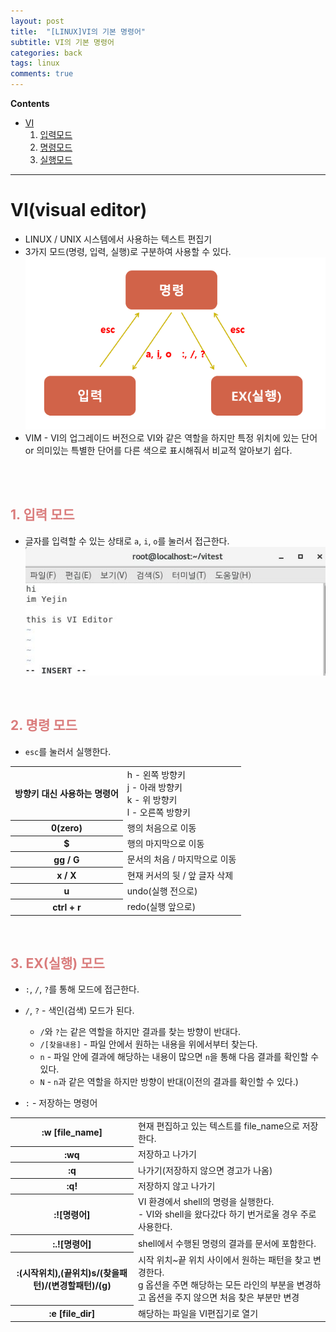```yaml
---
layout: post
title:  "[LINUX]VI의 기본 명령어"
subtitle: VI의 기본 명령어
categories: back
tags: linux
comments: true
---
```

**Contents**
- [VI](#vivisual-editor)
    1. [입력모드](#span-style"colorda7c7c"1-입력-모드span)
    2. [명령모드](#span-style"colorda7c7c"2-명령-모드span)
    3. [실행모드](#span-style"colorda7c7c"3-ex실행-모드span)

---
# VI(visual editor)
- LINUX / UNIX 시스템에서 사용하는 텍스트 편집기
- 3가지 모드(명령, 입력, 실행)로 구분하여 사용할 수 있다.
    ![VI_mode](/assets/img/Linux/VI_mode.png)
- VIM - VI의 업그레이드 버전으로 VI와 같은 역할을 하지만 특정 위치에 있는 단어 or 의미있는 특별한 단어를 다른 색으로 표시해줘서 비교적 알아보기 쉽다.
<br>
<br>

## <span style="color:#da7c7c">1. 입력 모드</span>
- 글자를 입력할 수 있는 상태로 `a`, `i`, `o`를 눌러서 접근한다.
![vi_insert_mode](/assets/img/Linux/VI_insert.JPG)
<br>

## <span style="color:#da7c7c">2. 명령 모드</span>
- `esc`를 눌러서 실행한다.
<table>
<tr>
    <th>방향키 대신 사용하는 명령어</th>
    <td>h - 왼쪽 방향키<br/>
    j - 아래 방향키<br/>
    k - 위 방향키<br/>
    l - 오른쪽 방향키</td>
</tr>
<tr>
    <th>0(zero)</th>
    <td>행의 처음으로 이동</td>
</tr>
<tr>
    <th>$</th>
    <td>행의 마지막으로 이동</td>
</tr>
<tr>
    <th>gg / G</th>
    <td>문서의 처음 / 마지막으로 이동</td>
</tr>
<tr>
    <th>x / X</th>
    <td>현재 커서의 뒷 / 앞 글자 삭제</td>
</tr>
<tr>
    <th>u</th>
    <td>undo(실행 전으로)</td>
</tr>
<tr>
    <th>ctrl + r</th>
    <td>redo(실행 앞으로)</td>
</tr>
</table>
<br/>

## <span style="color:#da7c7c">3. EX(실행) 모드</span>

- `:`, `/`, `?`를 통해 모드에 접근한다.
- `/`, `?` - 색인(검색) 모드가 된다.
    - `/`와 `?`는 같은 역할을 하지만 결과를 찾는 방향이 반대다.
    - `/[찾을내용]` - 파일 안에서 원하는 내용을 위에서부터 찾는다.
    - `n` - 파일 안에 결과에 해당하는 내용이 많으면 `n`을 통해 다음 결과를 확인할 수 있다.
    - `N` - `n`과 같은 역할을 하지만 방향이 반대(이전의 결과를 확인할 수 있다.)

- `:` - 저장하는 명령어
<table>
<tr>
    <th>:w [file_name]</th>
    <td>현재 편집하고 있는 텍스트를 file_name으로 저장한다.</td>
</tr>
<tr>
    <th>:wq</th>
    <td>저장하고 나가기</td>
</tr>
<tr>
    <th>:q</th>
    <td>나가기(저장하지 않으면 경고가 나옴)</td>
</tr>
<tr>
    <th>:q!</th>
    <td>저장하지 않고 나가기</td>
</tr>
<tr>
    <th>:![명령어]</th>
    <td>VI 환경에서 shell의 명령을 실행한다.<br/>
    - VI와 shell을 왔다갔다 하기 번거로울 경우 주로 사용한다.</td>
</tr>
<tr>
    <th>:.![명령어]</th>
    <td>shell에서 수행된 명령의 결과를 문서에 포함한다.</td>
</tr>
<tr>
    <th>:(시작위치),(끝위치)s/(찾을패턴)/(변경할패턴)/(g)</th>
    <td>시작 위치~끝 위치 사이에서 원하는 패턴을 찾고 변경한다.<br/>
    g 옵션을 주면 해당하는 모든 라인의 부분을 변경하고 옵션을 주지 않으면 처음 찾은 부분만 변경</td>
</tr>
<tr>
    <th>:e [file_dir]</th>
    <td>해당하는 파일을 VI편집기로 열기</td>
</tr>
</table>
